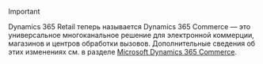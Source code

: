 > [!IMPORTANT]
> Dynamics 365 Retail теперь называется Dynamics 365 Commerce — это универсальное многоканальное решение для электронной коммерции, магазинов и центров обработки вызовов. Дополнительные сведения об этих изменениях см. в разделе [Microsoft Dynamics 365 Commerce](https://dynamics.microsoft.com/commerce/overview/).
